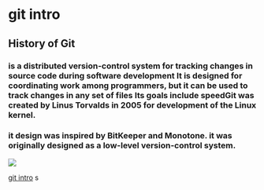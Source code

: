 # git intro

## History of Git
### is a distributed version-control system for tracking changes in source code during software development It is designed for coordinating work among programmers, but it can be used to track changes in any set of files Its goals include speedGit was created by Linus Torvalds in 2005 for development of the Linux kernel.

 
### it design was inspired by BitKeeper and Monotone. it was originally designed as a low-level version-control system.


![](https://blog.udemy.com/wp-content/uploads/2015/08/image066.png)



[git intro](https://blog.udemy.com/wp-content/uploads/2015/08/image066.png) s